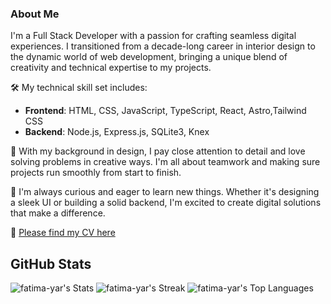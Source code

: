 ### About Me

<p> I'm a Full Stack Developer with a passion for crafting seamless digital experiences. I transitioned from a decade-long career in interior design to the dynamic world of web development, bringing a unique blend of creativity and technical expertise to my projects.</p>

🛠 My technical skill set includes:
- **Frontend**: HTML, CSS, JavaScript, TypeScript, React, Astro,Tailwind CSS
- **Backend**: Node.js, Express.js, SQLite3, Knex
  
<p>🌟 With my background in design, I pay close attention to detail and love solving problems in creative ways. I'm all about teamwork and making sure projects run smoothly from start to finish. </p>
<p>🚀 I'm always curious and eager to learn new things. Whether it's designing a sleek UI or building a solid backend, I'm excited to create digital solutions that make a difference.</p>

📄 [Please find my CV here](https://drive.google.com/drive/u/1/folders/1vuFt57pcG1qDcq6msv4-2uJh6DD99kGQ)

## GitHub Stats


![fatima-yar's Stats](https://github-readme-stats.vercel.app/api?username=fatima-yar&theme=radical&show_icons=true&hide_border=false&count_private=true)  ![fatima-yar's Streak](https://github-readme-streak-stats.herokuapp.com/?user=fatima-yar&theme=radical&hide_border=false)
![fatima-yar's Top Languages](https://github-readme-stats.vercel.app/api/top-langs/?username=fatima-yar&theme=radical&show_icons=true&hide_border=false&layout=compact)

<!--
**fatima-yar/fatima-yar** is a ✨ _special_ ✨ repository because its `README.md` (this file) appears on your GitHub profile.

Here are some ideas to get you started:

 🔭 I’m currently working on ...
- 🌱 I’m currently learning ...
- 👯 I’m looking to collaborate on ...
- 🤔 I’m looking for help with ...
- 💬 Ask me about ...
- 📫 How to reach me: ...
- 😄 Pronouns: ...
- ⚡ Fun fact: ...
-->
